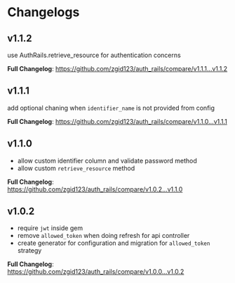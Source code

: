 # Changelogs

## v1.1.2

use AuthRails.retrieve_resource for authentication concerns

**Full Changelog**: https://github.com/zgid123/auth_rails/compare/v1.1.1...v1.1.2

## v1.1.1

add optional chaning when `identifier_name` is not provided from config

**Full Changelog**: https://github.com/zgid123/auth_rails/compare/v1.1.0...v1.1.1

## v1.1.0

- allow custom identifier column and validate password method
- allow custom `retrieve_resource` method

**Full Changelog**: https://github.com/zgid123/auth_rails/compare/v1.0.2...v1.1.0

## v1.0.2

- require `jwt` inside gem
- remove `allowed_token` when doing refresh for api controller
- create generator for configuration and migration for `allowed_token` strategy

**Full Changelog**: https://github.com/zgid123/auth_rails/compare/v1.0.0...v1.0.2
